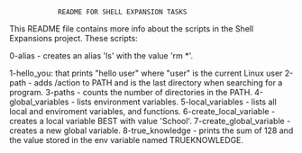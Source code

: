 				README FOR SHELL EXPANSION TASKS
This README file contains more info about the scripts in the Shell Expansions project. These scripts:

0-alias - creates an alias 'ls' with the value 'rm *'.


1-hello_you: that prints "hello user" where "user" is the current Linux user
2-path - adds /action to PATH and is the last directory when searching for a program.
3-paths - counts the number of directories in the PATH.
4-global_variables - lists environment variables.
5-local_variables - lists all local and enviroment variables, and functions.
6-create_local_variable - creates a local variable BEST with value 'School'.
7-create_global_variable - creates a new global variable.
8-true_knowledge - prints the sum of 128 and the value stored in the env variable named TRUEKNOWLEDGE.
